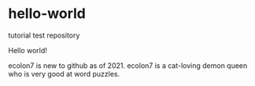 # hello-world
tutorial test repository

Hello world!

ecolon7 is new to github as of 2021.  ecolon7 is a cat-loving demon queen who is very good at word puzzles.

